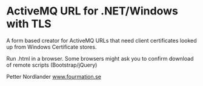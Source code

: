 # ActiveMQ URL for .NET/Windows with TLS

A form based creator for ActiveMQ URLs that need client certificates looked up from Windows Certificate stores.

Run .html in a browser. Some browsers might ask you to confirm download of remote scripts (Bootstrap/jQuery)


Petter Nordlander
www.fourmation.se
